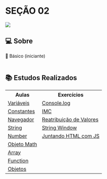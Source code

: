 # SEÇÃO 02

![](https://img.shields.io/badge/javascript-yellow?style=for-the-badge&logo=javascript&logoColor=white)

## 💻 Sobre

🚩 Básico (iniciante)
<br> <br>

## 📚 Estudos Realizados

<table>
    <tr>
        <th>Aulas</th>
        <th>Exercícios</th>
    </tr>
    <tr>
        <td><a href="./Anotações/02">Variáveis</a></td>
        <td><a href="./Exercicios/01">Console.log</a></td>
    </tr>
    <tr>
        <td><a href="./Anotações/03">Constantes</a></td>
        <td><a href="./Exercicios/02">IMC</a></td>
     </tr>
     <tr>
        <td><a href="./Anotações/04">Navegador</a></td>
        <td><a href="./Exercicios/03">Reatribuição de Valores</a></td>
     </tr>
     <tr>
        <td><a href="./Anotações/05">String</a></td>
        <td><a href="./Exercicios/04">String Window</a></td>
     </tr>
     <tr>
        <td><a href="./Anotações/06">Number</a></td>
        <td><a href="./Exercicios/05">Juntando HTML com JS</a></td>
     </tr>
     <tr>
        <td><a href="./Anotações/07">Objeto Math</a></td>
        <td></td>
     </tr>
     <tr>
        <td><a href="./Anotações/08">Array</a></td>
        <td></td>
     </tr>
     <tr>
        <td><a href="./Anotações/09">Function</a></td>
        <td></td>
     </tr>
     <tr>
        <td><a href="./Anotações/10">Objetos</a></td>
        <td></td>
     </tr>
</table>
